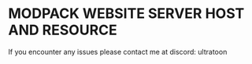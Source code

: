 # MODPACK WEBSITE SERVER HOST AND RESOURCE
If you encounter any issues please contact me at discord: ultratoon
